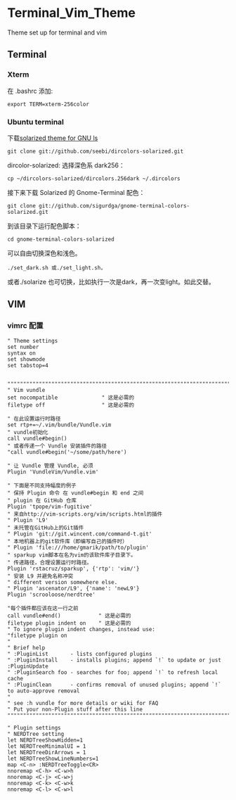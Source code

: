 # Terminal_Vim_Theme
Theme set up for terminal and vim

## Terminal
### Xterm
在 .bashrc 添加:
```shell
export TERM=xterm-256color
```

### Ubuntu terminal
下载[solarized theme for GNU ls](https://github.com/seebi/dircolors-solarized)
```shell
git clone git://github.com/seebi/dircolors-solarized.git
```
dircolor-solarized: 选择深色系 dark256：
```shell
cp ~/dircolors-solarized/dircolors.256dark ~/.dircolors
```

接下来下载 Solarized 的 Gnome-Terminal 配色：
```shell
git clone git://github.com/sigurdga/gnome-terminal-colors-solarized.git
```
到该目录下运行配色脚本：

```shell
cd gnome-terminal-colors-solarized
```
可以自由切换深色和浅色。
```shell
./set_dark.sh 或./set_light.sh，
```
或者./solarize 也可切换，比如执行一次是dark，再一次变light。如此交替。



## VIM
### vimrc 配置
```
" Theme settings
set number
syntax on
set showmode
set tabstop=4


"""""""""""""""""""""""""""""""""""""""""""""""""""""""""""""""""""""""""""""""""""""""""""""""""""""""""
" Vim vundle
set nocompatible              " 这是必需的
filetype off                  " 这是必需的

" 在此设置运行时路径
set rtp+=~/.vim/bundle/Vundle.vim
" vundle初始化
call vundle#begin()
" 或者传递一个 Vundle 安装插件的路径
"call vundle#begin('~/some/path/here')

" 让 Vundle 管理 Vundle, 必须
Plugin 'VundleVim/Vundle.vim'

" 下面是不同支持幅度的例子
" 保持 Plugin 命令 在 vundle#begin 和 end 之间
" plugin 在 GitHub 仓库
Plugin 'tpope/vim-fugitive'
" 来自http://vim-scripts.org/vim/scripts.html的插件
" Plugin 'L9'
" 未托管在GitHub上的Git插件
" Plugin 'git://git.wincent.com/command-t.git'
" 本地机器上的git软件库（即编写自己的插件时）
" Plugin 'file:///home/gmarik/path/to/plugin'
" sparkup vim脚本在名为vim的该软件库子目录下。
" 传递路径，合理设置运行时路径。
Plugin 'rstacruz/sparkup', {'rtp': 'vim/'}
" 安装 L9 并避免名称冲突
" different version somewhere else.
" Plugin 'ascenator/L9', {'name': 'newL9'}
Plugin 'scrooloose/nerdtree'

"每个插件都应该在这一行之前
call vundle#end()            " 这是必需的
filetype plugin indent on    " 这是必需的
" To ignore plugin indent changes, instead use:
"filetype plugin on
"
" Brief help
" :PluginList       - lists configured plugins
" :PluginInstall    - installs plugins; append `!` to update or just :PluginUpdate
" :PluginSearch foo - searches for foo; append `!` to refresh local cache
" :PluginClean      - confirms removal of unused plugins; append `!` to auto-approve removal
"
" see :h vundle for more details or wiki for FAQ
" Put your non-Plugin stuff after this line
"""""""""""""""""""""""""""""""""""""""""""""""""""""""""""""""""""""""""""""""""""""""""""""""""""""""""

" Plugin settings
" NERDTree setting
let NERDTreeShowHidden=1
let NERDTreeMinimalUI = 1
let NERDTreeDirArrows = 1
let NERDTreeShowLineNumbers=1
map <C-n> :NERDTreeToggle<CR>
nnoremap <C-h> <C-w>h
nnoremap <C-j> <C-w>j
nnoremap <C-k> <C-w>k
nnoremap <C-l> <C-w>l
```
